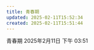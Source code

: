 ```yaml
---
title: 青春期
updated: 2025-02-11T15:52:34
created: 2025-02-11T15:51:44
---
```


青春期
2025年2月11日
下午 03:51
